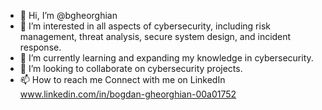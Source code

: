 - 👋 Hi, I’m @bgheorghian
- 👀 I’m interested in all aspects of cybersecurity, including risk management, threat analysis, secure system design, and incident response.
- 🌱 I’m currently learning and expanding my knowledge in cybersecurity.
- 💞️ I’m looking to collaborate on cybersecurity projects.
- 📫 How to reach me Connect with me on LinkedIn www.linkedin.com/in/bogdan-gheorghian-00a01752 

<!---
bgheorghian/bgheorghian is a ✨ special ✨ repository because its `README.md` (this file) appears on your GitHub profile.
You can click the Preview link to take a look at your changes.
--->
